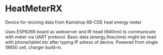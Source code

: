 # HeatMeterRX
Device for reciving data from Kamstrup 66-CDE heat energy meter

Uses ESP8266 board as webserver and IR head (940nm) to communicate with meter via UART protocol.
Basic data (energy,flow,time) might be read with phone/tablet etc after typing IP adress of device. Powered from 
single 18650 cell, charger build-in.



